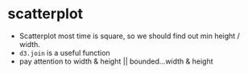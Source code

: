 # scatterplot

- Scatterplot most time is square, so we should find out min height / width.
- `d3.join` is a useful function
- pay attention to width & height || bounded...width & height
